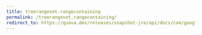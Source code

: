 ```yaml
---
title: treerangeset.rangecontaining
permalink: /treerangeset.rangecontaining/
redirect_to: https://guava.dev/releases/snapshot-jre/api/docs/com/google/common/collect/TreeRangeSet.html#rangeContaining-C-
---
```

